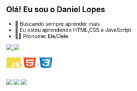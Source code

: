 ## Olá! Eu sou o Daniel Lopes 

- 👀 Buscando sempre aprender mais
- 🌱 Eu estou aprendendo HTML,CSS e JavaScript
- 👨‍🦱 Pronome: Ele/Dele

<div>
  <a href="https://github.com/danieeellps09">
  <img height="180em" src="https://github-readme-stats.vercel.app/api?username=danieeellps09&show_icons=true&theme=dark&include_all_commits=true&count_private=true"/>
  <img height="180em" src="https://github-readme-stats.vercel.app/api/top-langs/?username=danieeellps09&layout=compact&langs_count=3&theme=dracula"/>
</div>


</div>
<div style="display: inline_block"><br>
  <img align="center" alt="Rafa-Js" height="30" width="40" src="https://raw.githubusercontent.com/devicons/devicon/master/icons/javascript/javascript-plain.svg">
  <img align="center" alt="Rafa-HTML" height="30" width="40" src="https://raw.githubusercontent.com/devicons/devicon/master/icons/html5/html5-original.svg">
  <img align="center" alt="Rafa-CSS" height="30" width="40" src="https://raw.githubusercontent.com/devicons/devicon/master/icons/css3/css3-original.svg">
</div>

##

<div> 
  <a href= ''https://img.shields.io/badge/WhatsApp-+55(85)985218913?style=for-the-badge&logo=whatsapp&logoColor=white
  <a href="https://instagram.com/daniel.lopes09" target="_blank"><img src="https://img.shields.io/badge/-Instagram-%23E4405F?style=for-the-badge&logo=instagram&logoColor=white" target="_blank"></a>
  <a href = "mailto:daniel-lps@hotmail.com.br"><img src="https://img.shields.io/badge/-Outlook-%23333?style=for-the-badge&logo=gmail&logoColor=white" target="_blank"></a>
  <a href="https://www.linkedin.com/in/daniel-lopes-7a0614178" target="_blank"><img src="https://img.shields.io/badge/-LinkedIn-%230077B5?style=for-the-badge&logo=linkedin&logoColor=white" target="_blank"></a> 
 

</div>
